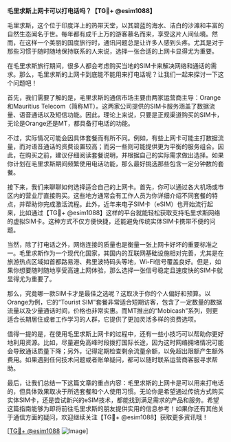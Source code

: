 **毛里求斯上网卡可以打电话吗？【TG💪+ @esim1088】**

毛里求斯，这个位于印度洋上的热带天堂，以其碧蓝的海水、洁白的沙滩和丰富的自然生态闻名于世。每年都有成千上万的游客慕名而来，享受这片人间仙境。然而，在这样一个美丽的国度旅行时，通讯问题总是让许多人感到头疼。尤其是对于那些习惯于随时随地保持联系的人来说，选择一张合适的上网卡显得尤为重要。

在毛里求斯旅行期间，很多人都会考虑购买当地的SIM卡来解决网络和通话的需求。那么，毛里求斯的上网卡到底能不能用来打电话呢？让我们一起来探讨一下这个问题吧！

首先，我们需要了解的是，毛里求斯的通信市场主要由两家运营商主导：Orange和Mauritius Telecom（简称MT）。这两家公司提供的SIM卡服务涵盖了数据流量、语音通话以及短信功能。因此，理论上来说，只要是正规渠道购买的SIM卡，无论是Orange还是MT，都具备打电话的功能。

不过，实际情况可能会因具体套餐而有所不同。例如，有些上网卡可能主打数据流量，而对语音通话的资费设置较高；而另一些则可能提供更为平衡的服务组合。因此，在购买之前，建议仔细阅读套餐说明，并根据自己的实际需求做出选择。如果你计划在毛里求斯期间频繁使用电话功能，那么最好挑选那些包含一定分钟数的套餐。

接下来，我们来聊聊如何选择适合自己的上网卡。首先，你可以通过各大机场或市区内的营业厅直接购买。这些地方通常会有工作人员为你详细介绍不同套餐的特点，并帮助你完成激活流程。此外，近年来电子SIM卡（eSIM）也开始流行起来，比如通过【TG💪+ @esim1088】这样的平台就能轻松获取支持毛里求斯网络的虚拟SIM卡。这种方式不仅方便快捷，还能避免传统实体SIM卡携带不便的问题。

当然，除了打电话之外，网络连接的质量也是衡量一张上网卡好坏的重要标准之一。毛里求斯作为一个现代化国家，其国内的互联网基础设施相对完善，尤其是在旅游热点区域如首都路易港、弗里波特码头等地，Wi-Fi信号覆盖良好。但是，如果你想要随时随地享受高速上网体验，那么选择一张信号稳定且速度快的SIM卡就显得尤为重要了。

那么，究竟哪一款SIM卡才是最佳之选呢？这取决于你的个人偏好和预算。以Orange为例，它的“Tourist SIM”套餐非常适合短期访客，包含了一定数量的数据流量以及少量通话时间，价格也非常实惠。而MT推出的“Mobicash”系列，则更适合长期居住或者工作学习的人群，它提供了更加灵活多样的资费选项。

值得一提的是，在使用毛里求斯上网卡的过程中，还有一些小技巧可以帮助你更好地利用资源。比如，尽量避免高峰时段拨打国际长途，因为这时网络拥堵情况可能会导致通话质量下降；另外，记得定期检查剩余流量余额，以免超出限额产生额外费用。如果遇到任何技术问题或者账单疑问，都可以随时联系运营商客服寻求帮助。

最后，让我们总结一下这篇文章的重点内容：毛里求斯的上网卡是可以用来打电话的，但具体效果取决于所选套餐和个人使用习惯。无论你是希望通过传统方式购买实体SIM卡，还是尝试新兴的eSIM技术，都能找到满足需求的产品和服务。希望这篇指南能够为即将前往毛里求斯的朋友提供实用的信息参考！如果你还有其他关于通信方面的疑问，欢迎继续关注【TG💪+ @esim1088】获取更多资讯哦！

[[TG💪+ @esim1088](https://t.me/s/esim1088) ![Image](https://i.postimg.cc/4NQfJmqS/Snipaste-2025-05-13-00-14-12.png)]